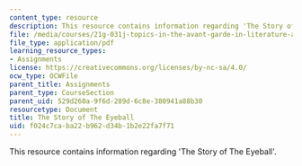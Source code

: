 ```yaml
---
content_type: resource
description: This resource contains information regarding 'The Story of The Eyeball'.
file: /media/courses/21g-031j-topics-in-the-avant-garde-in-literature-and-cinema-spring-2003/f024c7caba22b962d34b1b2e22fa7f71_MIT21G_031JS03_thestoryey.pdf
file_type: application/pdf
learning_resource_types:
- Assignments
license: https://creativecommons.org/licenses/by-nc-sa/4.0/
ocw_type: OCWFile
parent_title: Assignments
parent_type: CourseSection
parent_uid: 529d260a-9f6d-289d-6c8e-380941a88b30
resourcetype: Document
title: The Story of The Eyeball
uid: f024c7ca-ba22-b962-d34b-1b2e22fa7f71
---
```

This resource contains information regarding 'The Story of The Eyeball'.
